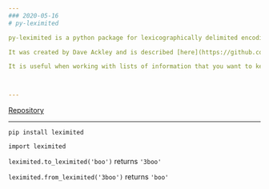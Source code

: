 ```yaml
---
### 2020-05-16 
# py-leximited

py-leximited is a python package for lexicographically delimited encoding and decoding.

It was created by Dave Ackley and is described [here](https://github.com/elenasa/ULAM/wiki/Appendix-D:-Leximited-Format).

It is useful when working with lists of information that you want to keep in a specific order across different programs/operating systems/etc.



---
```


[Repository](https://github.com/isaac-art/py-leximited)

---

`pip install leximited` 

`import leximited`

`leximited.to_leximited('boo')` returns `'3boo'`

`leximited.from_leximited('3boo')` returns `'boo'`
